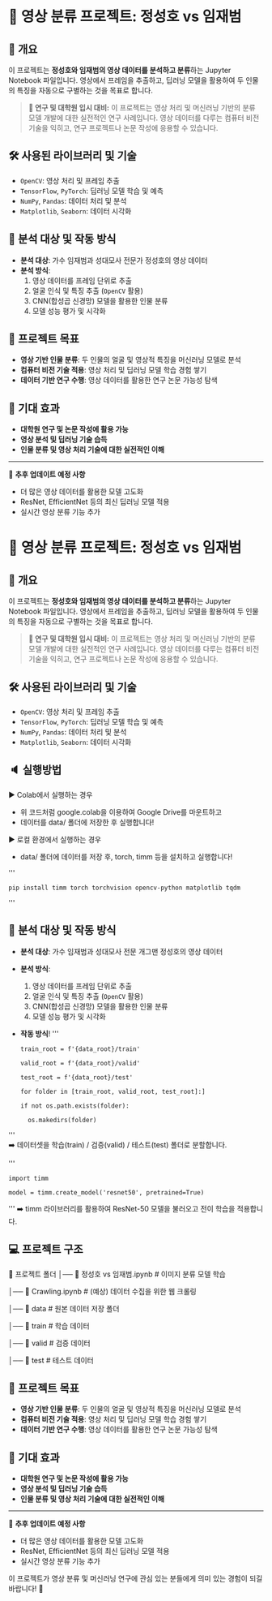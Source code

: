 # 🎥 영상 분류 프로젝트: 정성호 vs 임재범

## 📖 개요
이 프로젝트는 **정성호와 임재범의 영상 데이터를 분석하고 분류**하는 Jupyter Notebook 파일입니다. 
영상에서 프레임을 추출하고, 딥러닝 모델을 활용하여 두 인물의 특징을 자동으로 구별하는 것을 목표로 합니다.

> **🎯 연구 및 대학원 입시 대비:**
> 이 프로젝트는 영상 처리 및 머신러닝 기반의 분류 모델 개발에 대한 실전적인 연구 사례입니다.
> 영상 데이터를 다루는 컴퓨터 비전 기술을 익히고, 연구 프로젝트나 논문 작성에 응용할 수 있습니다.

## 🛠 사용된 라이브러리 및 기술
- `OpenCV`: 영상 처리 및 프레임 추출
- `TensorFlow`, `PyTorch`: 딥러닝 모델 학습 및 예측
- `NumPy`, `Pandas`: 데이터 처리 및 분석
- `Matplotlib`, `Seaborn`: 데이터 시각화

## 🔬 분석 대상 및 작동 방식
- **분석 대상**: 가수 임재범과 성대모사 전문가 정성호의 영상 데이터
- **분석 방식**:
  1. 영상 데이터를 프레임 단위로 추출
  2. 얼굴 인식 및 특징 추출 (`OpenCV` 활용)
  3. CNN(합성곱 신경망) 모델을 활용한 인물 분류
  4. 모델 성능 평가 및 시각화

## 🚀 프로젝트 목표
- **영상 기반 인물 분류**: 두 인물의 얼굴 및 영상적 특징을 머신러닝 모델로 분석
- **컴퓨터 비전 기술 적용**: 영상 처리 및 딥러닝 모델 학습 경험 쌓기
- **데이터 기반 연구 수행**: 영상 데이터를 활용한 연구 논문 가능성 탐색

## 📌 기대 효과
- **대학원 연구 및 논문 작성에 활용 가능**
- **영상 분석 및 딥러닝 기술 습득**
- **인물 분류 및 영상 처리 기술에 대한 실전적인 이해**

---
📢 **추후 업데이트 예정 사항**
- 더 많은 영상 데이터를 활용한 모델 고도화
- ResNet, EfficientNet 등의 최신 딥러닝 모델 적용
- 실시간 영상 분류 기능 추가

# 🎥 영상 분류 프로젝트: 정성호 vs 임재범

## 📖 개요
이 프로젝트는 **정성호와 임재범의 영상 데이터를 분석하고 분류**하는 Jupyter Notebook 파일입니다. 
영상에서 프레임을 추출하고, 딥러닝 모델을 활용하여 두 인물의 특징을 자동으로 구별하는 것을 목표로 합니다.

> **🎯 연구 및 대학원 입시 대비:**
> 이 프로젝트는 영상 처리 및 머신러닝 기반의 분류 모델 개발에 대한 실전적인 연구 사례입니다.
> 영상 데이터를 다루는 컴퓨터 비전 기술을 익히고, 연구 프로젝트나 논문 작성에 응용할 수 있습니다.

## 🛠 사용된 라이브러리 및 기술
- `OpenCV`: 영상 처리 및 프레임 추출
- `TensorFlow`, `PyTorch`: 딥러닝 모델 학습 및 예측
- `NumPy`, `Pandas`: 데이터 처리 및 분석
- `Matplotlib`, `Seaborn`: 데이터 시각화

## 🔈 실행방법 
▶️  Colab에서 실행하는 경우
- 위 코드처럼 google.colab을 이용하여 Google Drive를 마운트하고
- 데이터를 data/ 폴더에 저장한 후 실행합니다!

▶️  로컬 환경에서 실행하는 경우
-  data/ 폴더에 데이터를 저장 후, torch, timm 등을 설치하고 실행합니다!

'''

    pip install timm torch torchvision opencv-python matplotlib tqdm
'''
        

## 🔬 분석 대상 및 작동 방식
- **분석 대상**: 가수 임재범과 성대모사 전문 개그맨 정성호의 영상 데이터
- **분석 방식**:
  1. 영상 데이터를 프레임 단위로 추출
  2. 얼굴 인식 및 특징 추출 (`OpenCV` 활용)
  3. CNN(합성곱 신경망) 모델을 활용한 인물 분류
  4. 모델 성능 평가 및 시각화
- **작동 방식**!
'''

      train_root = f'{data_root}/train'

      valid_root = f'{data_root}/valid'

      test_root = f'{data_root}/test'

      for folder in [train_root, valid_root, test_root]:]
  
      if not os.path.exists(folder):
     
        os.makedirs(folder) 
'''       
➡️ 데이터셋을 학습(train) / 검증(valid) / 테스트(test) 폴더로 분할합니다.

'''

    import timm

    model = timm.create_model('resnet50', pretrained=True)
'''
➡️ timm 라이브러리를 활용하여 ResNet-50 모델을 불러오고 전이 학습을 적용합니다.

## 💻 프로젝트 구조
📁 프로젝트 폴더
│── 📄 정성호 vs 임재범.ipynb  # 이미지 분류 모델 학습

│── 📄 Crawling.ipynb           # (예상) 데이터 수집을 위한 웹 크롤링

│── 📁 data                     # 원본 데이터 저장 폴더

│── 📁 train                    # 학습 데이터

│── 📁 valid                    # 검증 데이터

│── 📁 test                     # 테스트 데이터


## 🚀 프로젝트 목표
- **영상 기반 인물 분류**: 두 인물의 얼굴 및 영상적 특징을 머신러닝 모델로 분석
- **컴퓨터 비전 기술 적용**: 영상 처리 및 딥러닝 모델 학습 경험 쌓기
- **데이터 기반 연구 수행**: 영상 데이터를 활용한 연구 논문 가능성 탐색

## 📌 기대 효과
- **대학원 연구 및 논문 작성에 활용 가능**
- **영상 분석 및 딥러닝 기술 습득**
- **인물 분류 및 영상 처리 기술에 대한 실전적인 이해**

---
📢 **추후 업데이트 예정 사항**
- 더 많은 영상 데이터를 활용한 모델 고도화
- ResNet, EfficientNet 등의 최신 딥러닝 모델 적용
- 실시간 영상 분류 기능 추가

이 프로젝트가 영상 분류 및 머신러닝 연구에 관심 있는 분들에게 의미 있는 경험이 되길 바랍니다! 🚀



